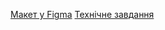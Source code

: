 [Макет у Figma](https://www.figma.com/file/ieXHCTVNre6afLNCW0cDFc/Filmoteka?node-id=0%3A1&t=EK5go1vekSXXAruh-0)
[Технічне завдання](https://docs.google.com/spreadsheets/d/1Z26Jc5WlgcoD8r_Xci6R5vcCHtKFfESoJFhZQ2eh77E/edit#gid=0)
